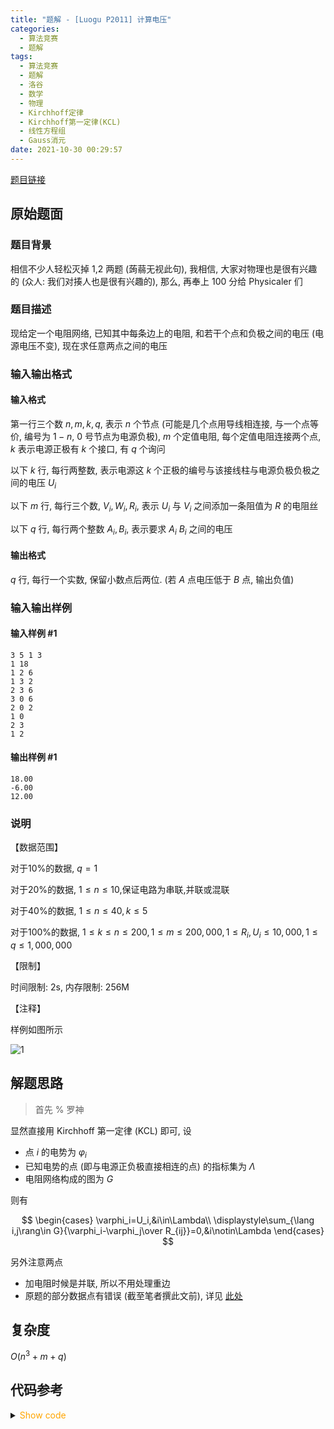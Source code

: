 ```yaml
---
title: "题解 - [Luogu P2011] 计算电压"
categories:
  - 算法竞赛
  - 题解
tags:
  - 算法竞赛
  - 题解
  - 洛谷
  - 数学
  - 物理
  - Kirchhoff定律
  - Kirchhoff第一定律(KCL)
  - 线性方程组
  - Gauss消元
date: 2021-10-30 00:29:57
---
```


[题目链接](https://www.luogu.com.cn/problem/P2011)

<!-- more -->

## 原始题面

### 题目背景

相信不少人轻松灭掉 1,2 两题 (蒟蒻无视此句), 我相信, 大家对物理也是很有兴趣的 (众人: 我们对揍人也是很有兴趣的), 那么, 再奉上 100 分给 Physicaler 们

### 题目描述

现给定一个电阻网络, 已知其中每条边上的电阻, 和若干个点和负极之间的电压 (电源电压不变), 现在求任意两点之间的电压

### 输入输出格式

#### 输入格式

第一行三个数 $n,m,k,q$, 表示 $n$ 个节点 (可能是几个点用导线相连接, 与一个点等价, 编号为 $1-n$, $0$ 号节点为电源负极), $m$ 个定值电阻, 每个定值电阻连接两个点, $k$ 表示电源正极有 $k$ 个接口, 有 $q$ 个询问

以下 $k$ 行, 每行两整数, 表示电源这 $k$ 个正极的编号与该接线柱与电源负极负极之间的电压 $U_i$

以下 $m$ 行, 每行三个数, $V_i,W_i,R_i$, 表示 $U_i$ 与 $V_i$ 之间添加一条阻值为 $R$ 的电阻丝

以下 $q$ 行, 每行两个整数 $A_i,B_i$, 表示要求 $A_i$ $B_i$ 之间的电压

#### 输出格式

$q$ 行, 每行一个实数, 保留小数点后两位. (若 $A$ 点电压低于 $B$ 点, 输出负值)

### 输入输出样例

#### 输入样例 #1

```input1
3 5 1 3
1 18
1 2 6
1 3 2
2 3 6
3 0 6
2 0 2
1 0
2 3
1 2
```

#### 输出样例 #1

```output1
18.00
-6.00
12.00
```

### 说明

【数据范围】

对于$10\%$的数据, $q=1$

对于$20\%$的数据, $1\leq n\leq 10$,保证电路为串联,并联或混联

对于$40\%$的数据, $1\leq n\leq 40,k\leq 5$

对于$100\%$的数据, $1\leq k\leq n\leq 200,1\leq m\leq 200,000,1\leq R_i,U_i\leq 10,000,1\leq q\leq 1,000,000$

【限制】

时间限制: 2s, 内存限制: 256M

【注释】

样例如图所示

![1](1.jpg)

## 解题思路

> 首先 % 罗神

显然直接用 Kirchhoff 第一定律 (KCL) 即可, 设

- 点 $i$ 的电势为 $\varphi_i$
- 已知电势的点 (即与电源正负极直接相连的点) 的指标集为 $\Lambda$
- 电阻网络构成的图为 $G$

则有

$$
\begin{cases}
  \varphi_i=U_i,&i\in\Lambda\\
  \displaystyle\sum_{\lang i,j\rang\in G}{\varphi_i-\varphi_j\over R_{ij}}=0,&i\notin\Lambda
\end{cases}
$$

另外注意两点

- 加电阻时候是并联, 所以不用处理重边
- 原题的部分数据点有错误 (截至笔者撰此文前), 详见 [此处](https://www.luogu.com.cn/discuss/show/180830)

## 复杂度

$O(n^3+m+q)$

## 代码参考

<details>
<summary><font color='orange'>Show code</font></summary>

{% icodeweb cpa_cpp title:Luogu_P2011 Luogu/P2011/0.cpp %}

</details>
